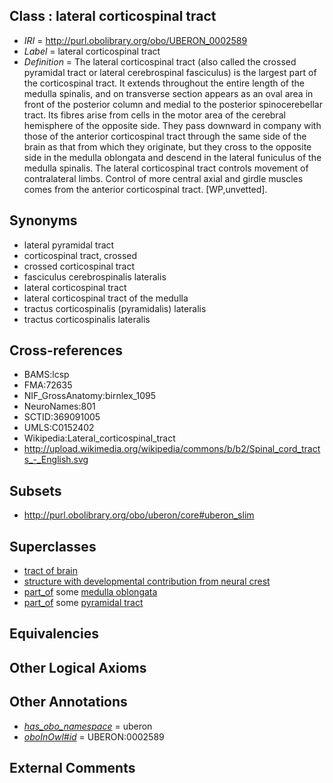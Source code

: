
## Class : lateral corticospinal tract

 * *IRI* = http://purl.obolibrary.org/obo/UBERON_0002589
 * *Label* = lateral corticospinal tract
 * *Definition* = The lateral corticospinal tract (also called the crossed pyramidal tract or lateral cerebrospinal fasciculus) is the largest part of the corticospinal tract. It extends throughout the entire length of the medulla spinalis, and on transverse section appears as an oval area in front of the posterior column and medial to the posterior spinocerebellar tract. Its fibres arise from cells in the motor area of the cerebral hemisphere of the opposite side. They pass downward in company with those of the anterior corticospinal tract through the same side of the brain as that from which they originate, but they cross to the opposite side in the medulla oblongata and descend in the lateral funiculus of the medulla spinalis. The lateral corticospinal tract controls movement of contralateral limbs. Control of more central axial and girdle muscles comes from the anterior corticospinal tract. [WP,unvetted].

## Synonyms

 * lateral pyramidal tract
 * corticospinal tract, crossed
 * crossed corticospinal tract
 * fasciculus cerebrospinalis lateralis
 * lateral corticospinal tract
 * lateral corticospinal tract of the medulla
 * tractus corticospinalis (pyramidalis) lateralis
 * tractus corticospinalis lateralis

## Cross-references

 * BAMS:lcsp
 * FMA:72635
 * NIF_GrossAnatomy:birnlex_1095
 * NeuroNames:801
 * SCTID:369091005
 * UMLS:C0152402
 * Wikipedia:Lateral_corticospinal_tract
 * http://upload.wikimedia.org/wikipedia/commons/b/b2/Spinal_cord_tracts_-_English.svg

## Subsets

 * http://purl.obolibrary.org/obo/uberon/core#uberon_slim

## Superclasses

 * [tract of brain](../../UBERON/02/UBERON_0007702.md)
 * [structure with developmental contribution from neural crest](../../UBERON/14/UBERON_0010314.md)
 * [part_of](../../BFO/50/BFO_0000050.md) some [medulla oblongata](../../UBERON/96/UBERON_0001896.md)
 * [part_of](../../BFO/50/BFO_0000050.md) some [pyramidal tract](../../UBERON/07/UBERON_0002707.md)

## Equivalencies


## Other Logical Axioms


## Other Annotations

 * *[has_obo_namespace](../../ce/oboInOwl#hasOBONamespace.md)* = uberon
 * *[oboInOwl#id](../../id/oboInOwl#id.md)* = UBERON:0002589

## External Comments

